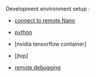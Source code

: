 Development environment setup :

- [connect to remote Nano](.\connect%20to%20remote%20Nano.md)

- [python](.\python.md)

- [nvidia tensorflow container]

- [jtop]






- [remote debugging](.\remote%20debugging.md)